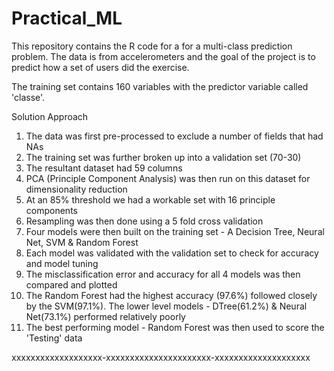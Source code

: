 # Practical_ML
This repository contains the R code for a for a multi-class prediction problem.
The data is from accelerometers and the goal of the project is to predict how a set of users did the exercise. 

The training set contains 160 variables with the predictor variable called 'classe'.

Solution Approach

1. The data was first pre-processed to exclude a number of fields that had NAs
2. The training set was further broken up into a validation set (70-30)
3. The resultant dataset had 59 columns
4. PCA (Principle Component Analysis) was then run on this dataset for dimensionality reduction
5. At an 85% threshold we had a workable set with 16 principle components
6. Resampling was then done using a 5 fold cross validation
7. Four models were then built on the training set - A Decision Tree, Neural Net, SVM & Random Forest
8. Each model was validated with the validation set to check for accuracy and model tuning
9. The misclassification error and accuracy for all 4 models was then compared and plotted
10. The Random Forest had the highest accuracy (97.6%) followed closely by the SVM(97.1%).
    The lower level models - DTree(61.2%) & Neural Net(73.1%) performed relatively poorly
11. The best performing model  - Random Forest was then used to score the 'Testing' data


xxxxxxxxxxxxxxxxxxx-xxxxxxxxxxxxxxxxxxxxxx-xxxxxxxxxxxxxxxxxxxx
